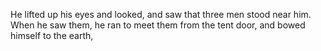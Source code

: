 He lifted up his eyes and looked, and saw that three men stood near him. When he saw them, he ran to meet them from the tent door, and bowed himself to the earth,